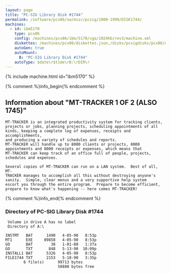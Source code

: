 ```yaml
---
layout: page
title: "PC-SIG Library Disk #1744"
permalink: /software/pcx86/sw/misc/pcsig/1000-1999/DISK1744/
machines:
  - id: ibm5170
    type: pcx86
    config: /machines/pcx86/ibm/5170/cga/1024kb/rev3/machine.xml
    diskettes: /machines/pcx86/diskettes.json,/disks/pcsigdisks/pcx86/diskettes.json
    autoGen: true
    autoMount:
      B: "PC-SIG Library Disk #1744"
    autoType: $date\r$time\rB:\rDIR\r
---
```


{% include machine.html id="ibm5170" %}

{% comment %}info_begin{% endcomment %}

## Information about "MT-TRACKER  1 OF 2 (ALSO 1745)"

    MT-TRACKER is an integrated productivity system for tracking clients,
    projects or jobs, planning projects, scheduling appointments of all
    kinds, keeping a complete log of expenses, receipts and accomplishments,
    and producing a variety of schedules and reports.
    MT-TRACKER will handle up to 8000 clients or projects, 8000
    appointments and 8000 receipts or expenses, which means that
    MT-TRACKER can keep track of an office full of people, projects,
    schedules and expenses.
    
    Several copies of MT-TRACKER can run on a LAN system.  Best of all, MT-
    TRACKER manages to accomplish all this without destroying anyone's
    sanity.  Simple, clear menus and a very supportive help system
    escort you through the entire program.  Prepare to become efficient,
    prepare to know what's happening -- here comes MT-TRACKER!
{% comment %}info_end{% endcomment %}


### Directory of PC-SIG Library Disk #1744

     Volume in drive A has no label
     Directory of A:\

    INSTMT   BAT      1490   4-05-90   8:53p
    MT1      EXE     89858   4-05-90   8:53p
    GO       BAT        38   1-01-80   1:37a
    GO       TXT       848   5-13-90  10:09p
    INSTALL1 BAT      5326   4-05-90   8:53p
    FILE1744 TXT      2153   5-18-90   3:35p
            6 file(s)      99713 bytes
                           58880 bytes free
